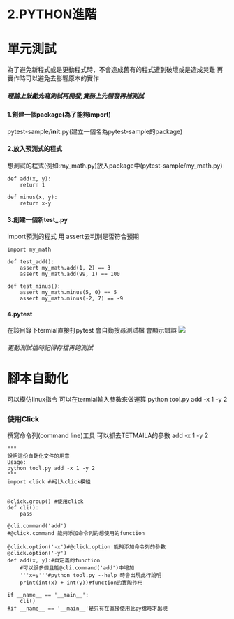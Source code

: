 # 2.PYTHON進階
# 單元測試
為了避免新程式或是更動程式時，不會造成舊有的程式遭到破壞或是造成災難
再實作時可以避免去影響原本的實作
##### 理論上鼓勵先寫測試再開發,實務上先開發再補測試

#### 1.創建一個package(為了能夠import)
pytest-sample/__init__.py(建立一個名為pytest-sample的package)
#### 2.放入預測式的程式
想測試的程式(例如:my_math.py)放入package中(pytest-sample/my_math.py)
```bash=
def add(x, y):
    return 1

def minus(x, y):
    return x-y
```

#### 3.創建一個新test_.py
import預測的程式
用 assert去判別是否符合預期
```bash=
import my_math

def test_add():
    assert my_math.add(1, 2) == 3
    assert my_math.add(99, 1) == 100

def test_minus():
    assert my_math.minus(5, 0) == 5
    assert my_math.minus(-2, 7) == -9

```
#### 4.pytest
在該目錄下termial直接打pytest 會自動搜尋測試檔
會顯示錯誤
![](https://i.imgur.com/ntMUm78.png)



###### 更動測試檔時記得存檔再跑測試

# 腳本自動化
可以模仿linux指令
可以在termial輸入參數來做運算
python tool.py add -x 1 -y 2
### 使用Click
撰寫命令列(command line)工具
可以抓去TETMAILA的參數
    add -x 1 -y 2
```bash=
"""
說明這份自動化文件的用意
Usage:
python tool.py add -x 1 -y 2
"""
import click ##引入click模組


@click.group() #使用click
def cli():
    pass

@cli.command('add')
#@click.command 能夠添加命令列的想使用的function

@click.option('-x')#@click.option 能夠添加命令列的參數
@click.option('-y')
def add(x, y):#自定義的function
    #可以很多個且能@cli.command('add')中增加
    '''x+y'''#python tool.py --help 時會出現此行說明
    print(int(x) + int(y))#function的實際作用

if __name__ == '__main__':
    cli()
#if __name__ == '__main__'是只有在直接使用此py檔時才出現
```
